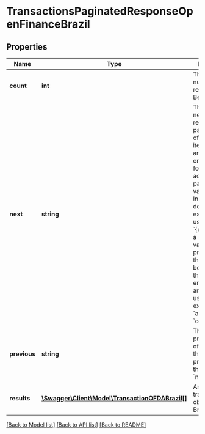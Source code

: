 # TransactionsPaginatedResponseOpenFinanceBrazil

## Properties
Name | Type | Description | Notes
------------ | ------------- | ------------- | -------------
**count** | **int** | The total number of results in your Belvo account. | [optional] 
**next** | **string** | The URL to next page of results. Each page consists of up to 100 items. If there are not enough results for an additional page, the value is &#x60;null&#x60;.  In our documentation example, we use &#x60;{endpoint}&#x60; as a placeholder value. In production, this value will be replaced by the actual endpoint you are currently using (for example, &#x60;accounts&#x60; or &#x60;owners&#x60;). | [optional] 
**previous** | **string** | The URL to the previous page of results. If there is no previous page, the value is &#x60;null&#x60;. | [optional] 
**results** | [**\Swagger\Client\Model\TransactionOFDABrazil[]**](TransactionOFDABrazil.md) | Array of transaction objects (OFDA Brazil). | [optional] 

[[Back to Model list]](../../README.md#documentation-for-models) [[Back to API list]](../../README.md#documentation-for-api-endpoints) [[Back to README]](../../README.md)

